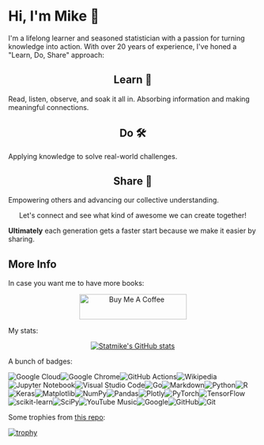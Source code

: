 # Hi, I'm Mike :wave:

I'm a lifelong learner and seasoned statistician with a passion for turning knowledge into action. With over 20 years of experience, I've honed a "Learn, Do, Share" approach:

<div align="center">

## Learn :book:

</div>

Read, listen, observe, and soak it all in. Absorbing information and making meaningful connections.

<div align="center">

## Do :hammer_and_wrench:

</div>

Applying knowledge to solve real-world challenges.

<div align="center">

## Share :open_hands:

</div>

Empowering others and advancing our collective understanding.

<div align="center">

Let's connect and see what kind of awesome we can create together!

</div> 

**Ultimately** each generation gets a faster start because we make it easier by sharing.

## More Info

In case you want me to have more books:
<div align="center">

<a href="https://www.buymeacoffee.com/statmike" target="_blank"><img src="https://cdn.buymeacoffee.com/buttons/arial-blue.png" alt="Buy Me A Coffee" style="height: 51px !important;width: 217px !important;" ></a>

</div>

My stats:

<div align="center">

[![Statmike's GitHub stats](https://github-readme-stats.vercel.app/api?username=statmike&show_icons=true&theme=transparent)](https://github.com/anuraghazra/github-readme-stats)

</div>


A bunch of badges:

![Google Cloud](https://img.shields.io/badge/GoogleCloud-%234285F4.svg?style=for-the-badge&logo=google-cloud&logoColor=white)![Google Chrome](https://img.shields.io/badge/Google%20Chrome-4285F4?style=for-the-badge&logo=GoogleChrome&logoColor=white)![GitHub Actions](https://img.shields.io/badge/github%20actions-%232671E5.svg?style=for-the-badge&logo=githubactions&logoColor=white)![Wikipedia](https://img.shields.io/badge/Wikipedia-%23000000.svg?style=for-the-badge&logo=wikipedia&logoColor=white)![Jupyter Notebook](https://img.shields.io/badge/jupyter-%23FA0F00.svg?style=for-the-badge&logo=jupyter&logoColor=white)![Visual Studio Code](https://img.shields.io/badge/Visual%20Studio%20Code-0078d7.svg?style=for-the-badge&logo=visual-studio-code&logoColor=white)![Go](https://img.shields.io/badge/go-%2300ADD8.svg?style=for-the-badge&logo=go&logoColor=white)![Markdown](https://img.shields.io/badge/markdown-%23000000.svg?style=for-the-badge&logo=markdown&logoColor=white)![Python](https://img.shields.io/badge/python-3670A0?style=for-the-badge&logo=python&logoColor=ffdd54)![R](https://img.shields.io/badge/r-%23276DC3.svg?style=for-the-badge&logo=r&logoColor=white)![Keras](https://img.shields.io/badge/Keras-%23D00000.svg?style=for-the-badge&logo=Keras&logoColor=white)![Matplotlib](https://img.shields.io/badge/Matplotlib-%23ffffff.svg?style=for-the-badge&logo=Matplotlib&logoColor=black)![NumPy](https://img.shields.io/badge/numpy-%23013243.svg?style=for-the-badge&logo=numpy&logoColor=white)![Pandas](https://img.shields.io/badge/pandas-%23150458.svg?style=for-the-badge&logo=pandas&logoColor=white)![Plotly](https://img.shields.io/badge/Plotly-%233F4F75.svg?style=for-the-badge&logo=plotly&logoColor=white)![PyTorch](https://img.shields.io/badge/PyTorch-%23EE4C2C.svg?style=for-the-badge&logo=PyTorch&logoColor=white)![TensorFlow](https://img.shields.io/badge/TensorFlow-%23FF6F00.svg?style=for-the-badge&logo=TensorFlow&logoColor=white)![scikit-learn](https://img.shields.io/badge/scikit--learn-%23F7931E.svg?style=for-the-badge&logo=scikit-learn&logoColor=white)![SciPy](https://img.shields.io/badge/SciPy-%230C55A5.svg?style=for-the-badge&logo=scipy&logoColor=%white)![YouTube Music](https://img.shields.io/badge/YouTube_Music-FF0000?style=for-the-badge&logo=youtube-music&logoColor=white)![Google](https://img.shields.io/badge/google-4285F4?style=for-the-badge&logo=google&logoColor=white)![GitHub](https://img.shields.io/badge/github-%23121011.svg?style=for-the-badge&logo=github&logoColor=white)![Git](https://img.shields.io/badge/git-%23F05033.svg?style=for-the-badge&logo=git&logoColor=white)

Some trophies from [this repo](https://github.com/ryo-ma/github-profile-trophy):

[![trophy](https://github-profile-trophy.vercel.app/?username=statmike&rank=S,SS,SSS,A,AA,AAA,SECRET)](https://github.com/ryo-ma/github-profile-trophy)




<!--
**statmike/statmike** is a ✨ _special_ ✨ repository because its `README.md` (this file) appears on your GitHub profile.

Here are some ideas to get you started:

- 🔭 I’m currently working on ...
- 🌱 I’m currently learning ...
- 👯 I’m looking to collaborate on ...
- 🤔 I’m looking for help with ...
- 💬 Ask me about ...
- 📫 How to reach me: ...
- 😄 Pronouns: ...
- ⚡ Fun fact: ...
-->
